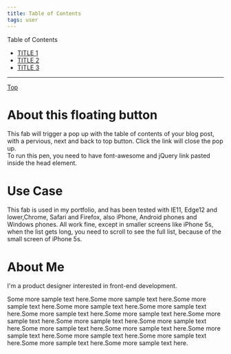 ```yaml
---
title: Table of Contents
tags: user
---
```


<link rel="stylesheet" href="/assets/css/tablecon.css">
<script src="/assets/js/tablecont.js"/></script>

<!--font awesome-->
<script defer src="https://use.fontawesome.com/releases/v5.0.9/js/all.js" integrity="sha384-8iPTk2s/jMVj81dnzb/iFR2sdA7u06vHJyyLlAd4snFpCl/SnyUjRrbdJsw1pGIl" crossorigin="anonymous"></script>
<!--jQuery-->
<script src="https://ajax.googleapis.com/ajax/libs/jquery/3.3.1/jquery.min.js"></script>

<!--FAB for table of contents-->
<div id="content" class="hide">
      <p>Table of Contents</p>
      <ul>
        <li><a href="#1">TITLE 1</a></li>
        <li><a href="#2">TITLE 2</a></li>
        <li><a href="#3">TITLE 3</a></li>
      </ul>
        <hr/>
      <div id="float-nav">
        <a href="#">Top <i class="fas fa-arrow-up"></i></a>
      </div>
    </div>
    <div>
     <a id="float">
     <div><i id="toggle" class="fas fa-list-ul my-float"></i></div>
     </a>
</div>

<div id="wrapper">
  <h1 id="1">About this floating button</h1>
  <p>This fab will trigger a pop up with the table of contents of your blog post, with a pervious, next and back to top button. Click the link will close the pop up.<br>
  To run this pen, you need to have font-awesome and jQuery link pasted inside the head element.
  <p>
  <h1 id="2">Use Case</h1>
  <p>This fab is used in my portfolio, and has been tested with IE11, Edge12 and lower,Chrome, Safari and Firefox, also iPhone, Android phones and Windows phones. All work fine, except in smaller screens like iPhone 5s, when the list gets long, you need to scroll to see the full list, because of the small screen of iPhone 5s.<p>
  <h1 id="3">About Me</h1>
  <p>I'm a product designer interested in front-end development.</p>
  <p>Some more sample text here.Some more sample text here.Some more sample text here.Some more sample text here.Some more sample text here.Some more sample text here.Some more sample text here.Some more sample text here.Some more sample text here.Some more sample text here.Some more sample text here.Some more sample text here.Some more sample text here.Some more sample text here.Some more sample text here.Some more sample text here.Some more sample text here.</p>
</div>
